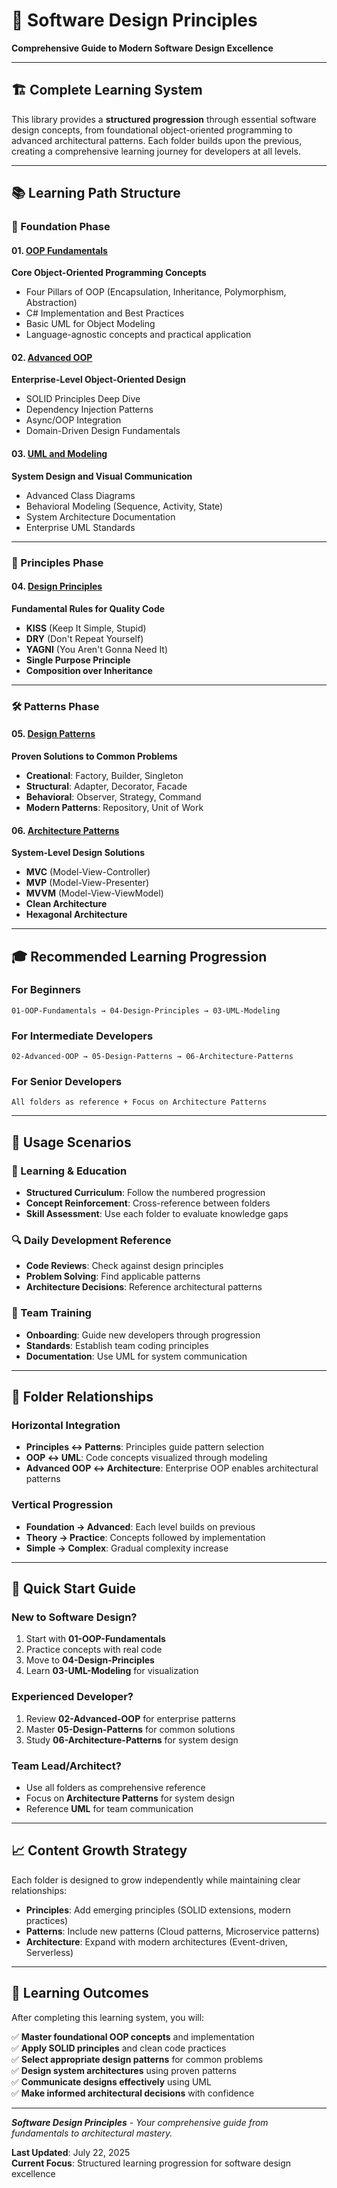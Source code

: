 # 🎯 Software Design Principles

**Comprehensive Guide to Modern Software Design Excellence**

---

## 🏗️ **Complete Learning System**

This library provides a **structured progression** through essential software design concepts, from foundational object-oriented programming to advanced architectural patterns. Each folder builds upon the previous, creating a comprehensive learning journey for developers at all levels.

---

## 📚 **Learning Path Structure**

### **🔢 Foundation Phase**

#### **01. [OOP Fundamentals](01-oop-fundamentals/)**
**Core Object-Oriented Programming Concepts**
- Four Pillars of OOP (Encapsulation, Inheritance, Polymorphism, Abstraction)
- C# Implementation and Best Practices
- Basic UML for Object Modeling
- Language-agnostic concepts and practical application

#### **02. [Advanced OOP](02-advanced-oop/)**
**Enterprise-Level Object-Oriented Design**
- SOLID Principles Deep Dive
- Dependency Injection Patterns
- Async/OOP Integration
- Domain-Driven Design Fundamentals

#### **03. [UML and Modeling](03-uml-and-modeling/)**
**System Design and Visual Communication**
- Advanced Class Diagrams
- Behavioral Modeling (Sequence, Activity, State)
- System Architecture Documentation
- Enterprise UML Standards

---

### **🎯 Principles Phase**

#### **04. [Design Principles](04-design-principles/)**
**Fundamental Rules for Quality Code**
- **KISS** (Keep It Simple, Stupid)
- **DRY** (Don't Repeat Yourself) 
- **YAGNI** (You Aren't Gonna Need It)
- **Single Purpose Principle**
- **Composition over Inheritance**

---

### **🛠️ Patterns Phase**

#### **05. [Design Patterns](05-design-patterns/)**
**Proven Solutions to Common Problems**
- **Creational**: Factory, Builder, Singleton
- **Structural**: Adapter, Decorator, Facade
- **Behavioral**: Observer, Strategy, Command
- **Modern Patterns**: Repository, Unit of Work

#### **06. [Architecture Patterns](06-architecture-patterns/)**
**System-Level Design Solutions**
- **MVC** (Model-View-Controller)
- **MVP** (Model-View-Presenter)
- **MVVM** (Model-View-ViewModel)
- **Clean Architecture**
- **Hexagonal Architecture**

---

## 🎓 **Recommended Learning Progression**

### **For Beginners**
```text
01-OOP-Fundamentals → 04-Design-Principles → 03-UML-Modeling
```

### **For Intermediate Developers**
```text
02-Advanced-OOP → 05-Design-Patterns → 06-Architecture-Patterns
```

### **For Senior Developers**
```text
All folders as reference + Focus on Architecture Patterns
```

---

## 🎯 **Usage Scenarios**

### **📖 Learning & Education**
- **Structured Curriculum**: Follow the numbered progression
- **Concept Reinforcement**: Cross-reference between folders
- **Skill Assessment**: Use each folder to evaluate knowledge gaps

### **🔍 Daily Development Reference**
- **Code Reviews**: Check against design principles
- **Problem Solving**: Find applicable patterns
- **Architecture Decisions**: Reference architectural patterns

### **👥 Team Training**
- **Onboarding**: Guide new developers through progression
- **Standards**: Establish team coding principles
- **Documentation**: Use UML for system communication

---

## 🔄 **Folder Relationships**

### **Horizontal Integration**
- **Principles ↔ Patterns**: Principles guide pattern selection
- **OOP ↔ UML**: Code concepts visualized through modeling
- **Advanced OOP ↔ Architecture**: Enterprise OOP enables architectural patterns

### **Vertical Progression**
- **Foundation → Advanced**: Each level builds on previous
- **Theory → Practice**: Concepts followed by implementation
- **Simple → Complex**: Gradual complexity increase

---

## 🚀 **Quick Start Guide**

### **New to Software Design?**
1. Start with **01-OOP-Fundamentals**
2. Practice concepts with real code
3. Move to **04-Design-Principles**
4. Learn **03-UML-Modeling** for visualization

### **Experienced Developer?**
1. Review **02-Advanced-OOP** for enterprise patterns
2. Master **05-Design-Patterns** for common solutions  
3. Study **06-Architecture-Patterns** for system design

### **Team Lead/Architect?**
- Use all folders as comprehensive reference
- Focus on **Architecture Patterns** for system design
- Reference **UML** for team communication

---

## 📈 **Content Growth Strategy**

Each folder is designed to grow independently while maintaining clear relationships:

- **Principles**: Add emerging principles (SOLID extensions, modern practices)
- **Patterns**: Include new patterns (Cloud patterns, Microservice patterns)
- **Architecture**: Expand with modern architectures (Event-driven, Serverless)

---

## 🎯 **Learning Outcomes**

After completing this learning system, you will:

✅ **Master foundational OOP concepts** and implementation  
✅ **Apply SOLID principles** and clean code practices  
✅ **Select appropriate design patterns** for common problems  
✅ **Design system architectures** using proven patterns  
✅ **Communicate designs effectively** using UML  
✅ **Make informed architectural decisions** with confidence  

---

_**Software Design Principles** - Your comprehensive guide from fundamentals to architectural mastery._

**Last Updated**: July 22, 2025  
**Current Focus**: Structured learning progression for software design excellence
